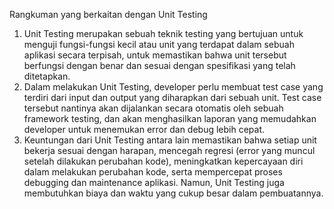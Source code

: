 Rangkuman yang berkaitan dengan Unit Testing
1. Unit Testing merupakan sebuah teknik testing yang bertujuan untuk menguji fungsi-fungsi kecil atau unit yang terdapat dalam sebuah aplikasi secara terpisah, untuk memastikan bahwa unit tersebut berfungsi dengan benar dan sesuai dengan spesifikasi yang telah ditetapkan.
2. Dalam melakukan Unit Testing, developer perlu membuat test case yang terdiri dari input dan output yang diharapkan dari sebuah unit. Test case tersebut nantinya akan dijalankan secara otomatis oleh sebuah framework testing, dan akan menghasilkan laporan yang memudahkan developer untuk menemukan error dan debug lebih cepat.
3. Keuntungan dari Unit Testing antara lain memastikan bahwa setiap unit bekerja sesuai dengan harapan, mencegah regresi (error yang muncul setelah dilakukan perubahan kode), meningkatkan kepercayaan diri dalam melakukan perubahan kode, serta mempercepat proses debugging dan maintenance aplikasi. Namun, Unit Testing juga membutuhkan biaya dan waktu yang cukup besar dalam pembuatannya.
